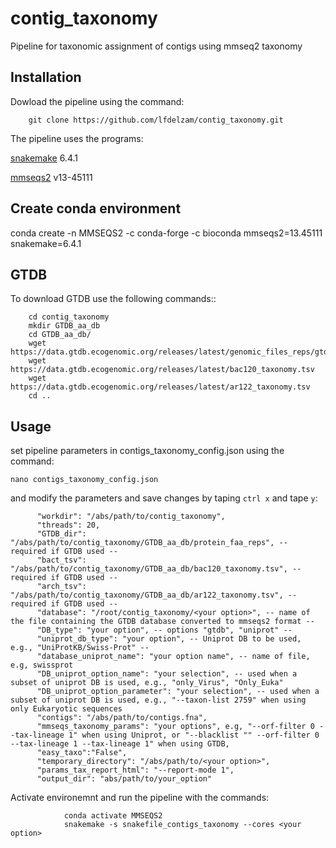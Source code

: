 # contig_taxonomy
Pipeline for taxonomic assignment of contigs using mmseq2 taxonomy 

## Installation ##
Dowload the pipeline using the command:
        
        git clone https://github.com/lfdelzam/contig_taxonomy.git

The pipeline uses the programs:

[snakemake](https://snakemake.github.io) 6.4.1

[mmseqs2](https://github.com/soedinglab/MMseqs2/releases/tag/13-45111) v13-45111


## Create conda environment ##

conda create -n MMSEQS2 -c conda-forge -c bioconda mmseqs2=13.45111 snakemake=6.4.1

## GTDB ###

To download GTDB use the following commands::


        cd contig_taxonomy
        mkdir GTDB_aa_db
        cd GTDB_aa_db/
        wget https://data.gtdb.ecogenomic.org/releases/latest/genomic_files_reps/gtdb_proteins_aa_reps.tar.gz
        wget https://data.gtdb.ecogenomic.org/releases/latest/bac120_taxonomy.tsv
        wget https://data.gtdb.ecogenomic.org/releases/latest/ar122_taxonomy.tsv
        cd ..

## Usage ##

set pipeline parameters in contigs_taxonomy_config.json using the command:

    nano contigs_taxonomy_config.json
  
and modify the parameters and save changes by taping `ctrl x` and tape `y`:

          "workdir": "/abs/path/to/contig_taxonomy",
          "threads": 20,
          "GTDB_dir": "/abs/path/to/contig_taxonomy/GTDB_aa_db/protein_faa_reps", -- required if GTDB used --
          "bact_tsv": "/abs/path/to/contig_taxonomy/GTDB_aa_db/bac120_taxonomy.tsv", -- required if GTDB used --
          "arch_tsv": "/abs/path/to/contig_taxonomy/GTDB_aa_db/ar122_taxonomy.tsv", -- required if GTDB used --
          "database": "/root/contig_taxonomy/<your option>", -- name of the file containing the GTDB database converted to mmseqs2 format --
          "DB_type": "your option", -- options "gtdb", "uniprot" --
          "uniprot_db_type": "your option", -- Uniprot DB to be used, e.g., "UniProtKB/Swiss-Prot" --
          "database_uniprot_name": "your option name", -- name of file, e.g, swissprot
          "DB_uniprot_option_name": "your selection", -- used when a subset of uniprot DB is used, e.g., "only_Virus", "Only_Euka"
          "DB_uniprot_option_parameter": "your selection", -- used when a subset of uniprot DB is used, e.g., "--taxon-list 2759" when using only Eukaryotic sequences
          "contigs": "/abs/path/to/contigs.fna",
          "mmseqs_taxonomy_params": "your options", e.g, "--orf-filter 0 --tax-lineage 1" when using Uniprot, or "--blacklist "" --orf-filter 0 --tax-lineage 1 --tax-lineage 1" when using GTDB, 
          "easy_taxo":"False",
          "temporary_directory": "/abs/path/to/<your option>",
          "params_tax_report_html": "--report-mode 1",
          "output_dir": "abs/path/to/your_option"

 
 Activate environemnt and run the pipeline with the commands:
        
                conda activate MMSEQS2
                snakemake -s snakefile_contigs_taxonomy --cores <your option>
        
